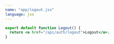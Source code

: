 ```yaml
---
name: "app/logout.jsx"
language: jsx
---
```


<!-- markdownlint-disable MD041 -->

```jsx
export default function Logout() {
  return <a href="/api/auth/logout">Logout</a>;
}
```

